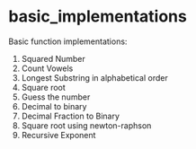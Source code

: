 # basic_implementations
Basic function implementations:
1. Squared Number
2. Count Vowels
3. Longest Substring in alphabetical order
4. Square root
5. Guess the number
6. Decimal to binary
7. Decimal Fraction to Binary
8. Square root using newton-raphson
9. Recursive Exponent
